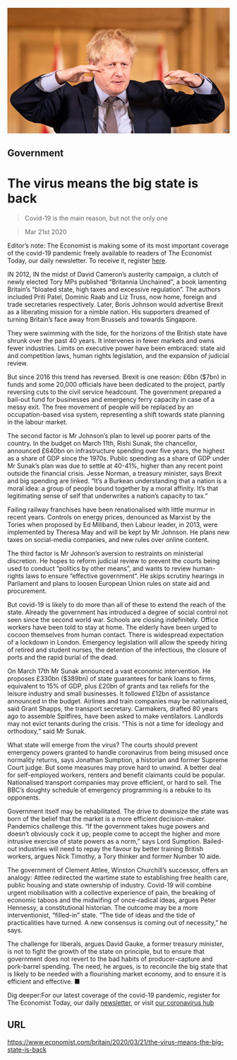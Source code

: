 ![](./images/20200321_BRP001_0.jpg)

## Government

# The virus means the big state is back

> Covid-19 is the main reason, but not the only one

> Mar 21st 2020

Editor’s note: The Economist is making some of its most important coverage of the covid-19 pandemic freely available to readers of The Economist Today, our daily newsletter. To receive it, register [here](https://www.economist.com/https://my.economist.com/user#newsletter). 

IN 2012, IN the midst of David Cameron’s austerity campaign, a clutch of newly elected Tory MPs published “Britannia Unchained”, a book lamenting Britain’s “bloated state, high taxes and excessive regulation”. The authors included Priti Patel, Dominic Raab and Liz Truss, now home, foreign and trade secretaries respectively. Later, Boris Johnson would advertise Brexit as a liberating mission for a nimble nation. His supporters dreamed of turning Britain’s face away from Brussels and towards Singapore.

They were swimming with the tide, for the horizons of the British state have shrunk over the past 40 years. It intervenes in fewer markets and owns fewer industries. Limits on executive power have been embraced: state aid and competition laws, human rights legislation, and the expansion of judicial review.

But since 2016 this trend has reversed. Brexit is one reason: £6bn ($7bn) in funds and some 20,000 officials have been dedicated to the project, partly reversing cuts to the civil service headcount. The government prepared a bail-out fund for businesses and emergency ferry capacity in case of a messy exit. The free movement of people will be replaced by an occupation-based visa system, representing a shift towards state planning in the labour market.

The second factor is Mr Johnson’s plan to level up poorer parts of the country. In the budget on March 11th, Rishi Sunak, the chancellor, announced £640bn on infrastructure spending over five years, the highest as a share of GDP since the 1970s. Public spending as a share of GDP under Mr Sunak’s plan was due to settle at 40-41%, higher than any recent point outside the financial crisis. Jesse Norman, a treasury minister, says Brexit and big spending are linked. “It’s a Burkean understanding that a nation is a moral idea: a group of people bound together by a moral affinity. It’s that legitimating sense of self that underwrites a nation’s capacity to tax.”

Failing railway franchises have been renationalised with little murmur in recent years. Controls on energy prices, denounced as Marxist by the Tories when proposed by Ed Miliband, then Labour leader, in 2013, were implemented by Theresa May and will be kept by Mr Johnson. He plans new taxes on social-media companies, and new rules over online content.

The third factor is Mr Johnson’s aversion to restraints on ministerial discretion. He hopes to reform judicial review to prevent the courts being used to conduct “politics by other means”, and wants to review human-rights laws to ensure “effective government”. He skips scrutiny hearings in Parliament and plans to loosen European Union rules on state aid and procurement.

But covid-19 is likely to do more than all of these to extend the reach of the state. Already the government has introduced a degree of social control not seen since the second world war. Schools are closing indefinitely. Office workers have been told to stay at home. The elderly have been urged to cocoon themselves from human contact. There is widespread expectation of a lockdown in London. Emergency legislation will allow the speedy hiring of retired and student nurses, the detention of the infectious, the closure of ports and the rapid burial of the dead.

On March 17th Mr Sunak announced a vast economic intervention. He proposes £330bn ($389bn) of state guarantees for bank loans to firms, equivalent to 15% of GDP, plus £20bn of grants and tax reliefs for the leisure industry and small businesses. It followed £12bn of assistance announced in the budget. Airlines and train companies may be nationalised, said Grant Shapps, the transport secretary. Carmakers, drafted 80 years ago to assemble Spitfires, have been asked to make ventilators. Landlords may not evict tenants during the crisis. “This is not a time for ideology and orthodoxy,” said Mr Sunak.

What state will emerge from the virus? The courts should prevent emergency powers granted to handle coronavirus from being misused once normality returns, says Jonathan Sumption, a historian and former Supreme Court judge. But some measures may prove hard to unwind. A better deal for self-employed workers, renters and benefit claimants could be popular. Nationalised transport companies may prove efficient, or hard to sell. The BBC’s doughty schedule of emergency programming is a rebuke to its opponents.

Government itself may be rehabilitated. The drive to downsize the state was born of the belief that the market is a more efficient decision-maker. Pandemics challenge this. “If the government takes huge powers and doesn’t obviously cock it up, people come to accept the higher and more intrusive exercise of state powers as a norm,” says Lord Sumption. Bailed-out industries will need to repay the favour by better training British workers, argues Nick Timothy, a Tory thinker and former Number 10 aide.

The government of Clement Attlee, Winston Churchill’s successor, offers an analogy: Attlee redirected the wartime state to establishing free health care, public housing and state ownership of industry. Covid-19 will combine urgent mobilisation with a collective experience of pain, the breaking of economic taboos and the midwifing of once-radical ideas, argues Peter Hennessy, a constitutional historian. The outcome may be a more interventionist, “filled-in” state. “The tide of ideas and the tide of practicalities have turned. A new consensus is coming out of necessity,” he says.

The challenge for liberals, argues David Gauke, a former treasury minister, is not to fight the growth of the state on principle, but to ensure that government does not revert to the bad habits of producer-capture and pork-barrel spending. The need, he argues, is to reconcile the big state that is likely to be needed with a flourishing market economy, and to ensure it is efficient and effective. ■

Dig deeper:For our latest coverage of the covid-19 pandemic, register for The Economist Today, our daily [newsletter](https://www.economist.com/https://my.economist.com/user#newsletter), or visit [our coronavirus hub](https://www.economist.com//coronavirus)

## URL

https://www.economist.com/britain/2020/03/21/the-virus-means-the-big-state-is-back
